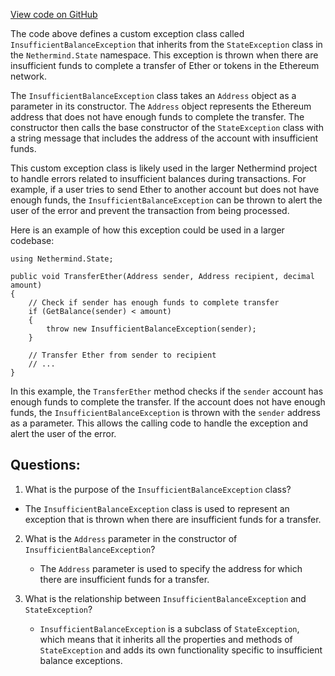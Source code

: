 [View code on GitHub](https://github.com/NethermindEth/nethermind/src/Nethermind/Nethermind.State/InsufficientBalanceException.cs)

The code above defines a custom exception class called `InsufficientBalanceException` that inherits from the `StateException` class in the `Nethermind.State` namespace. This exception is thrown when there are insufficient funds to complete a transfer of Ether or tokens in the Ethereum network.

The `InsufficientBalanceException` class takes an `Address` object as a parameter in its constructor. The `Address` object represents the Ethereum address that does not have enough funds to complete the transfer. The constructor then calls the base constructor of the `StateException` class with a string message that includes the address of the account with insufficient funds.

This custom exception class is likely used in the larger Nethermind project to handle errors related to insufficient balances during transactions. For example, if a user tries to send Ether to another account but does not have enough funds, the `InsufficientBalanceException` can be thrown to alert the user of the error and prevent the transaction from being processed.

Here is an example of how this exception could be used in a larger codebase:

```
using Nethermind.State;

public void TransferEther(Address sender, Address recipient, decimal amount)
{
    // Check if sender has enough funds to complete transfer
    if (GetBalance(sender) < amount)
    {
        throw new InsufficientBalanceException(sender);
    }

    // Transfer Ether from sender to recipient
    // ...
}
```

In this example, the `TransferEther` method checks if the `sender` account has enough funds to complete the transfer. If the account does not have enough funds, the `InsufficientBalanceException` is thrown with the `sender` address as a parameter. This allows the calling code to handle the exception and alert the user of the error.
## Questions: 
 1. What is the purpose of the `InsufficientBalanceException` class?
   - The `InsufficientBalanceException` class is used to represent an exception that is thrown when there are insufficient funds for a transfer.

2. What is the `Address` parameter in the constructor of `InsufficientBalanceException`?
   - The `Address` parameter is used to specify the address for which there are insufficient funds for a transfer.

3. What is the relationship between `InsufficientBalanceException` and `StateException`?
   - `InsufficientBalanceException` is a subclass of `StateException`, which means that it inherits all the properties and methods of `StateException` and adds its own functionality specific to insufficient balance exceptions.